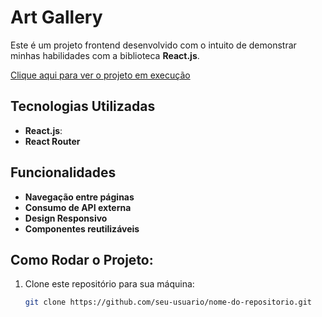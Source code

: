 # Art Gallery

Este é um projeto frontend desenvolvido com o intuito de demonstrar minhas habilidades com a biblioteca **React.js**.

[Clique aqui para ver o projeto em execução](https://art-gallery-front.onrender.com/)

## Tecnologias Utilizadas

- **React.js**:
- **React Router**

## Funcionalidades

- **Navegação entre páginas**
- **Consumo de API externa**
- **Design Responsivo**
- **Componentes reutilizáveis**

## Como Rodar o Projeto:

1. Clone este repositório para sua máquina:
   ```bash
   git clone https://github.com/seu-usuario/nome-do-repositorio.git
